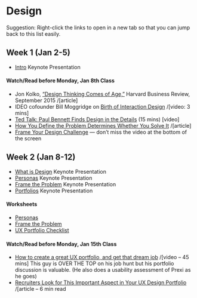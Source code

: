 # Design

Suggestion: Right-click the links to open in a new tab so that you can jump back to this list easily. 

## Week 1 (Jan 2-5)
* [Intro](https://drive.google.com/open?id=1Z67BeBCv86EwYmqFfE-uuQo5Ubx5HQAR) Keynote Presentation

#### Watch/Read before Monday, Jan 8th Class
* Jon Kolko, [“Design Thinking Comes of Age,”](https://hbr.org/2015/09/design-thinking-comes-of-age) Harvard Business Review, September 2015 /[article]
* IDEO cofounder Bill Moggridge on [Birth of Interaction Design](https://youtu.be/DAHHSS_WgfI) /[video: 3 mins]
* [Ted Talk: Paul Bennett Finds Design in the Details](https://www.ted.com/talks/paul_bennett_finds_design_in_the_details) (15 mins) [video]
* [How You Define the Problem Determines Whether You Solve It](https://hbr.org/2017/06/how-you-define-the-problem-determines-whether-you-solve-it) /[article]
* [Frame Your Design Challenge](http://www.designkit.org/methods/60) — don’t miss the video at the bottom of the screen 



## Week 2 (Jan 8-12)
* [What is Design](https://drive.google.com/file/d/1jrSeZla3K3G_qRt2OeGOui6IDzyJWYb1) Keynote Presentation
* [Personas](https://drive.google.com/file/d/1tKPe4KaMJKH4BsM_l3CefSULrNaMXiiR) Keynote Presentation
* [Frame the Problem](https://drive.google.com/file/d/1gKd-lL9ftspIgyPNwl2uYuIke5QwA_qC) Keynote Presentation
* [Portfolios](https://drive.google.com/file/d/1DtYNsi2qnpJIbEmasDLDKQfcWjglFsFo/view?usp=sharing) Keynote Presentation  



#### Worksheets
* [Personas](https://drive.google.com/open?id=0BzZTh8RNmGadaFdBM3NlYmxKOHM) 
* [Frame the Problem](https://drive.google.com/open?id=0BzZTh8RNmGadaFdBM3NlYmxKOHM) 
* [UX Portfolio Checklist](https://drive.google.com/open?id=1JIGagmFFzbrhrAwp5JuTcuLdriFsSa0T) 

	
#### Watch/Read before Monday, Jan 15th Class
* [How to create a great UX portfolio, and get that dream job](https://uideo.net/videos/474)  /[video – 45 mins] This guy is OVER THE TOP on his job hunt but his portfolio discussion is valuable. (He also does a usability assessment of Prexi as he goes)  
* [Recruiters Look for This Important Aspect in Your UX Design Portfolio](https://medium.muz.li/recruiters-look-for-this-important-aspect-in-your-portfolio-1947f15a7766)   /[article – 6 min read

